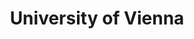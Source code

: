 ---
title: "University of Vienna"
position: "Research Intern"
category: experience
startdate: 2018-12-05 00:00
enddate: 2018-12-18 00:00
work:
hidden: true # don't count this post in blog pagination
---